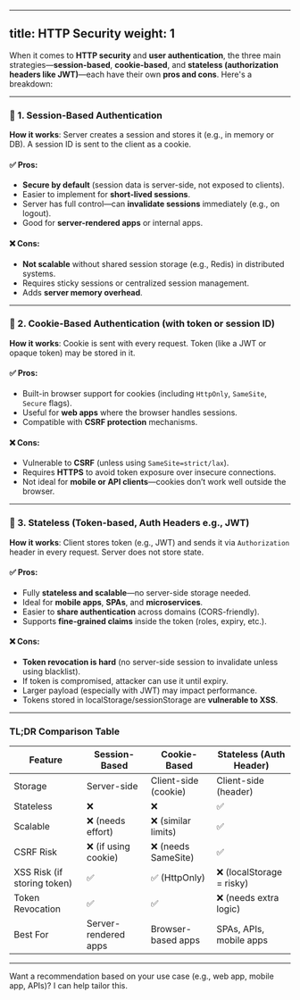 
---
title: HTTP Security
weight: 1
---


When it comes to **HTTP security** and **user authentication**, the three main strategies—**session-based**, **cookie-based**, and **stateless (authorization headers like JWT)**—each have their own **pros and cons**. Here's a breakdown:

---

### 🔐 1. Session-Based Authentication
**How it works**: Server creates a session and stores it (e.g., in memory or DB). A session ID is sent to the client as a cookie.

#### ✅ Pros:
- **Secure by default** (session data is server-side, not exposed to clients).
- Easier to implement for **short-lived sessions**.
- Server has full control—can **invalidate sessions** immediately (e.g., on logout).
- Good for **server-rendered apps** or internal apps.

#### ❌ Cons:
- **Not scalable** without shared session storage (e.g., Redis) in distributed systems.
- Requires sticky sessions or centralized session management.
- Adds **server memory overhead**.

---

### 🍪 2. Cookie-Based Authentication (with token or session ID)
**How it works**: Cookie is sent with every request. Token (like a JWT or opaque token) may be stored in it.

#### ✅ Pros:
- Built-in browser support for cookies (including `HttpOnly`, `SameSite`, `Secure` flags).
- Useful for **web apps** where the browser handles sessions.
- Compatible with **CSRF protection** mechanisms.

#### ❌ Cons:
- Vulnerable to **CSRF** (unless using `SameSite=strict/lax`).
- Requires **HTTPS** to avoid token exposure over insecure connections.
- Not ideal for **mobile or API clients**—cookies don’t work well outside the browser.

---

### 🧾 3. Stateless (Token-based, Auth Headers e.g., JWT)
**How it works**: Client stores token (e.g., JWT) and sends it via `Authorization` header in every request. Server does not store state.

#### ✅ Pros:
- Fully **stateless and scalable**—no server-side storage needed.
- Ideal for **mobile apps**, **SPAs**, and **microservices**.
- Easier to **share authentication** across domains (CORS-friendly).
- Supports **fine-grained claims** inside the token (roles, expiry, etc.).

#### ❌ Cons:
- **Token revocation is hard** (no server-side session to invalidate unless using blacklist).
- If token is compromised, attacker can use it until expiry.
- Larger payload (especially with JWT) may impact performance.
- Tokens stored in localStorage/sessionStorage are **vulnerable to XSS**.

---

### TL;DR Comparison Table

| Feature                      | Session-Based      | Cookie-Based         | Stateless (Auth Header)   |
|-----------------------------|--------------------|----------------------|---------------------------|
| Storage                     | Server-side        | Client-side (cookie) | Client-side (header)      |
| Stateless                   | ❌                 | ❌                  | ✅                        |
| Scalable                    | ❌ (needs effort)  | ❌ (similar limits)  | ✅                        |
| CSRF Risk                   | ❌ (if using cookie) | ❌ (needs SameSite) | ✅                        |
| XSS Risk (if storing token) | ✅                 | ✅ (HttpOnly)        | ❌ (localStorage = risky) |
| Token Revocation            | ✅                 | ✅                  | ❌ (needs extra logic)    |
| Best For                    | Server-rendered apps | Browser-based apps  | SPAs, APIs, mobile apps   |

---

Want a recommendation based on your use case (e.g., web app, mobile app, APIs)? I can help tailor this.